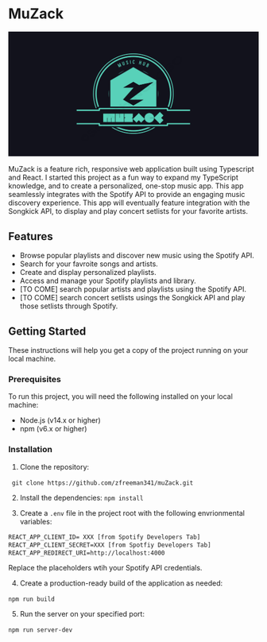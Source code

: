 # MuZack

![MuZack Placeholder](./public/logo.png)

MuZack is a feature rich, responsive web application built using Typescript and React. I started this project as a fun way to expand my TypeScript knowledge, and to create a personalized, one-stop music app. This app seamlessly integrates with the Spotify API to provide an engaging music discovery experience. This app will eventually feature integration with the Songkick API, to display and play concert setlists for your favorite artists.

## Features
- Browse popular playlists and discover new music using the Spotify API.
- Search for your favroite songs and artists.
- Create and display personalized playlists.
- Access and manage your Spotify playlists and library.
- [TO COME] search popular artists and playlists using the Spotify API.
- [TO COME] search concert setlists usings the Songkick API and play those setlists through Spotify.

## Getting Started

These instructions will help you get a copy of the project running on your local machine.

### Prerequisites

To run this project, you will need the following installed on your local machine:

- Node.js (v14.x or higher)
- npm (v6.x or higher)

### Installation

1. Clone the repository:

``` git clone https://github.com/zfreeman341/muZack.git```

2. Install the dependencies:
``` npm install ```

3. Create a `.env` file in the project root with the following envrionmental variables:

``` PORT=4000
REACT_APP_CLIENT_ID= XXX [from Spotify Developers Tab]
REACT_APP_CLIENT_SECRET=XXX [from Spotfiy Developers Tab]
REACT_APP_REDIRECT_URI=http://localhost:4000
```

Replace the placeholders wtih your Spotify API credentials.

4. Create a production-ready build of the application as needed:

``` npm run build ```

5. Run the server on your specified port:

``` npm run server-dev ```
